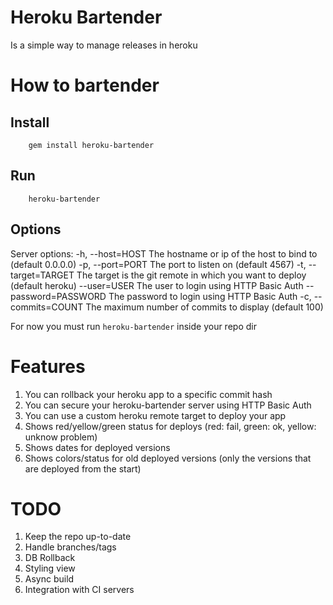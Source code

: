 # Heroku Bartender
Is a simple way to manage releases in heroku

# How to bartender
## Install
        gem install heroku-bartender
## Run
        heroku-bartender
## Options
Server options:
    -h, --host=HOST                  The hostname or ip of the host to bind to (default 0.0.0.0)
    -p, --port=PORT                  The port to listen on (default 4567)
    -t, --target=TARGET              The target is the git remote in which you want to deploy (default heroku)
        --user=USER                  The user to login using HTTP Basic Auth
        --password=PASSWORD          The password to login using HTTP Basic Auth
    -c, --commits=COUNT              The maximum number of commits to display (default 100)

For now you must run `heroku-bartender` inside your repo dir
# Features
1. You can rollback your heroku app to a specific commit hash
2. You can secure your heroku-bartender server using HTTP Basic Auth
3. You can use a custom heroku remote target to deploy your app
4. Shows red/yellow/green status for deploys (red: fail, green: ok, yellow: unknow problem)
5. Shows dates for deployed versions
6. Shows colors/status for old deployed versions (only the versions that are deployed from the start)

# TODO
1. Keep the repo up-to-date
2. Handle branches/tags
3. DB Rollback
4. Styling view
5. Async build
6. Integration with CI servers
